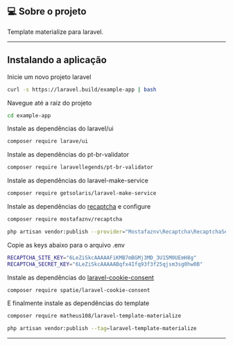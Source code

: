 ## 💻 Sobre o projeto

Template materialize para laravel.

---

## Instalando a aplicação

Inicie um novo projeto laravel
```bash
curl -s https://laravel.build/example-app | bash
```
Navegue até a raiz do projeto
```bash
cd example-app
```
Instale as dependências do laravel/ui
```bash 
composer require larave/ui
```
Instale as dependências do pt-br-validator
```bash 
composer require laravellegends/pt-br-validator
```
Instale as dependências do laravel-make-service
```bash 
composer require getsolaris/laravel-make-service
```
Instale as dependências do <a href="https://github.com/mostafaznv/recaptcha">recaptcha</a> e configure
```bash 
composer require mostafaznv/recaptcha
```
```bash 
php artisan vendor:publish --provider="Mostafaznv\Recaptcha\RecaptchaServiceProvider"
```
Copie as keys abaixo para o arquivo .env
```bash
RECAPTCHA_SITE_KEY="6LeZiSkcAAAAAFiKMB7mBGMj3MD_3U15M0UEmH8g"
RECAPTCHA_SECRET_KEY="6LeZiSkcAAAAABqfx4Ifq93f3f25qjsm3sg0hw0B"
```
Instale as dependências do <a href="https://github.com/spatie/laravel-cookie-consent">laravel-cookie-consent</a>
```bash 
composer require spatie/laravel-cookie-consent
```
E finalmente instale as dependências do template
```bash 
composer require matheus108/laravel-template-materialize
```
```bash 
php artisan vendor:publish --tag=laravel-template-materialize
```

---
